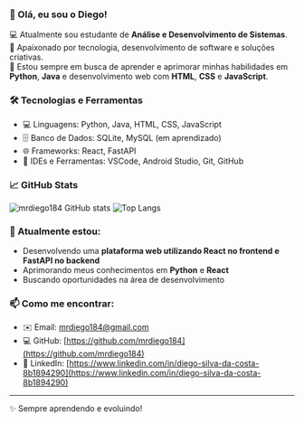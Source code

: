 ### 👋 Olá, eu sou o Diego!

💻 Atualmente sou estudante de **Análise e Desenvolvimento de Sistemas**.<br>
🚀 Apaixonado por tecnologia, desenvolvimento de software e soluções criativas.<br>
🔧 Estou sempre em busca de aprender e aprimorar minhas habilidades em **Python**, **Java** e desenvolvimento web com **HTML**, **CSS** e **JavaScript**.<br>

### 🛠️ Tecnologias e Ferramentas
- 💻 Linguagens: Python, Java, HTML, CSS, JavaScript
- 🗄️ Banco de Dados: SQLite, MySQL (em aprendizado)
- 🌐 Frameworks: React, FastAPI
- 🧠 IDEs e Ferramentas: VSCode, Android Studio, Git, GitHub


### 📈 GitHub Stats
<p align="left">
  <img src="https://github-readme-stats.vercel.app/api?username=mrdiego184&show_icons=true&theme=tokyonight" alt="mrdiego184 GitHub stats"/>
  <img src="https://github-readme-stats.vercel.app/api/top-langs/?username=mrdiego184&layout=compact&theme=tokyonight" alt="Top Langs"/>
</p>

### 🚀 Atualmente estou:
- Desenvolvendo uma **plataforma web utilizando React no frontend e FastAPI no backend**
- Aprimorando meus conhecimentos em **Python** e **React** 
- Buscando oportunidades na área de desenvolvimento

### 📫 Como me encontrar:
- ✉️ Email: mrdiego184@gmail.com
- 💻 GitHub: [https://github.com/mrdiego184](https://github.com/mrdiego184)
- 🔗 LinkedIn: [https://www.linkedin.com/in/diego-silva-da-costa-8b1894290](https://www.linkedin.com/in/diego-silva-da-costa-8b1894290)

---

✨ Sempre aprendendo e evoluindo!
